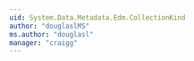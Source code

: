 ```yaml
---
uid: System.Data.Metadata.Edm.CollectionKind
author: "douglaslMS"
ms.author: "douglasl"
manager: "craigg"
---
```

